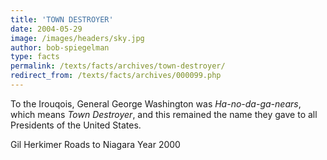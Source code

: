 ```yaml
---
title: 'TOWN DESTROYER'
date: 2004-05-29
image: /images/headers/sky.jpg
author: bob-spiegelman
type: facts
permalink: /texts/facts/archives/town-destroyer/
redirect_from: /texts/facts/archives/000099.php
---
```


To the Irouqois, General George Washington was _Ha-no-da-ga-nears_, which means _Town Destroyer_, and this remained the name they gave to all Presidents of the United States.

Gil Herkimer
Roads to Niagara
Year 2000
